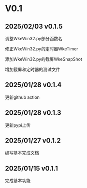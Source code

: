 

# V0.1

## 2025/02/03 v0.1.5

调整WkeWin32.py部分函数名

修正WkeWin32.py的定时器WkeTimer

添加WkeWin32.py的截屏WkeSnapShot

增加截屏和定时器的测试文件

## 2025/01/28 v0.1.4

更新github action

## 2025/01/28 v0.1.3

更新pypi上传

## 2025/01/27 v0.1.2

编写基本完成文档

## 2025/01/15 v0.1.1

完成基本功能

